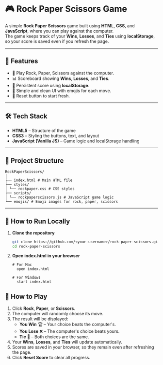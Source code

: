 # 🎮 Rock Paper Scissors Game

A simple **Rock Paper Scissors** game built using **HTML**, **CSS**, and **JavaScript**, where you can play against the computer.  
The game keeps track of your **Wins**, **Losses**, and **Ties** using **localStorage**, so your score is saved even if you refresh the page.

---

## 📌 Features
- 🎯 Play Rock, Paper, Scissors against the computer.
- 📊 Scoreboard showing **Wins**, **Losses**, and **Ties**.
- 💾 Persistent score using **localStorage**.
- 🎨 Simple and clean UI with emojis for each move.
- 🔄 Reset button to start fresh.

---

## 🛠️ Tech Stack
- **HTML5** – Structure of the game
- **CSS3** – Styling the buttons, text, and layout
- **JavaScript (Vanilla JS)** – Game logic and localStorage handling

---

## 📂 Project Structure

```
RockPaperScissors/
│
├── index.html # Main HTML file
├── styles/
│ └── rockpaper.css # CSS styles
├── scripts/
│ └── rockpaperscissors.js # JavaScript game logic
└── emojis/ # Emoji images for rock, paper, scissors
```


---

## 🚀 How to Run Locally

1. **Clone the repository**
   ```bash
   git clone https://github.com/<your-username>/rock-paper-scissors.git
   cd rock-paper-scissors
   ```
2. **Open index.html in your browser**
   ```
   # For Mac
     open index.html
   ```
   ```
   # For Windows
     start index.html
   ```
  
  

  

## 🎯 How to Play

1. Click **Rock**, **Paper**, or **Scissors**.
2. The computer will randomly choose its move.
3. The result will be displayed:
   - **You Win** 🏆 – Your choice beats the computer's.
   - **You Lose** ❌ – The computer's choice beats yours.
   - **Tie** 🤝 – Both choices are the same.
4. Your **Wins**, **Losses**, and **Ties** will update automatically.
5. Scores are saved in your browser, so they remain even after refreshing the page.
6. Click **Reset Score** to clear all progress.


  
